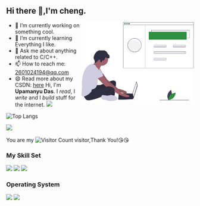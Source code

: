 ## Hi there 👋,I'm cheng.

<a href='https://undraw.co/'> 
    <img align='right' alt='programmer' width=60% src='./undraw_web_developer_p3e5.svg' />
</a>

- 🔭 I’m currently working on something cool.
- 🌱 I’m currently learning Everything I like.
- 💬 Ask me about anything related to C/C++.
- 📫 How to reach me: 2601024194@qq.com
- 😄 Read more about my CSDN: [here]()
Hi, I'm **Upamanyu Das**. I _read_, I _write_ and I _build_ stuff for the internet.
![](https://github-readme-stats.vercel.app/api?username=fusemen&show_icons=true&theme=transparent)

![Top Langs](https://github-readme-stats.vercel.app/api/top-langs/?username=fusemen&layout=compact&theme=transparent)

![](https://github-readme-activity-graph.cyclic.app/graph?username=fusemen&theme=dracula)


You are my ![Visitor Count](https://profile-counter.glitch.me/fusemen/count.svg) visitor,Thank You!:kissing_heart::kissing_heart:

### My Skill Set

![](https://img.shields.io/badge/C-00599C?style=for-the-badge&logo=c&logoColor=white)  ![](https://img.shields.io/badge/C%2B%2B-00599C?style=for-the-badge&logo=c%2B%2B&logoColor=white)  ![](https://img.shields.io/badge/Java-ED8B00?style=for-the-badge&logo=openjdk&logoColor=white)

### Operating System
![](https://img.shields.io/badge/Linux-FCC624?style=for-the-badge&logo=linux&logoColor=black)  ![](https://img.shields.io/badge/Ubuntu-E95420?style=for-the-badge&logo=ubuntu&logoColor=white)
